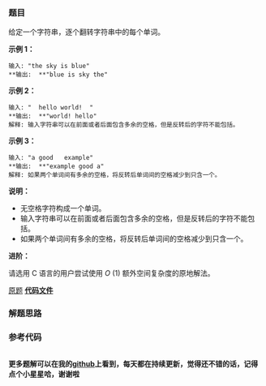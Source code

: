 ### 题目
给定一个字符串，逐个翻转字符串中的每个单词。



**示例 1：**

    
    
    输入: "the sky is blue"
    **输出:  **"blue is sky the"
    

**示例 2：**

    
    
    输入: "  hello world!  "
    **输出:  **"world! hello"
    解释: 输入字符串可以在前面或者后面包含多余的空格，但是反转后的字符不能包括。
    

**示例 3：**

    
    
    输入: "a good   example"
    **输出:  **"example good a"
    解释: 如果两个单词间有多余的空格，将反转后单词间的空格减少到只含一个。
    



**说明：**

  * 无空格字符构成一个单词。
  * 输入字符串可以在前面或者后面包含多余的空格，但是反转后的字符不能包括。
  * 如果两个单词间有多余的空格，将反转后单词间的空格减少到只含一个。



**进阶：**

请选用 C 语言的用户尝试使用  _O_ (1) 额外空间复杂度的原地解法。

[原题](https://leetcode-cn.com/problems/reverse-words-in-a-string/)    **[代码文件]()**


### 解题思路




### 参考代码

```go


```




**更多题解可以在我的[github](https://github.com/LZH139/leetcode_Go)上看到，每天都在持续更新，觉得还不错的话，记得点个小星星哈，谢谢啦**
